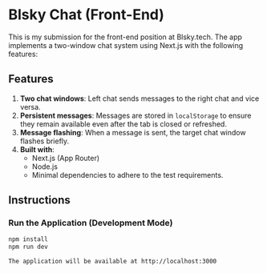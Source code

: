 # Blsky Chat (Front-End)

This is my submission for the front-end position at Blsky.tech. The app implements a two-window chat system using Next.js with the following features:

## Features
1. **Two chat windows**: Left chat sends messages to the right chat and vice versa.
2. **Persistent messages**: Messages are stored in `localStorage` to ensure they remain available even after the tab is closed or refreshed.
3. **Message flashing**: When a message is sent, the target chat window flashes briefly.
4. **Built with**:
   - Next.js (App Router)
   - Node.js
   - Minimal dependencies to adhere to the test requirements.

## Instructions

### Run the Application (Development Mode)
```bash
npm install
npm run dev

The application will be available at http://localhost:3000
